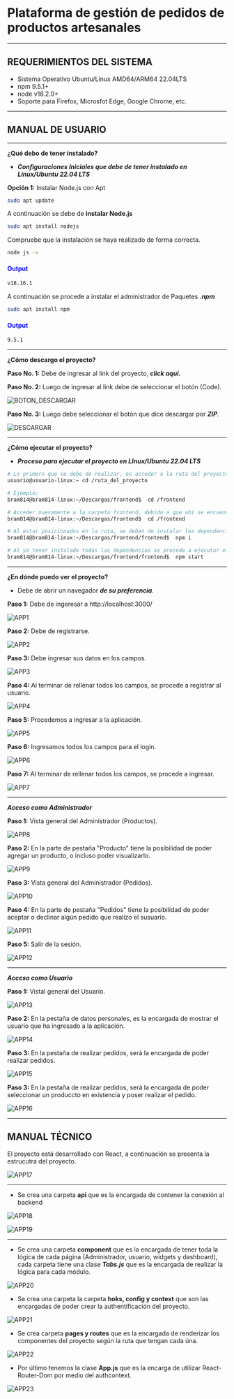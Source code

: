 # **Plataforma de gestión de pedidos de productos artesanales**


---
## **REQUERIMIENTOS DEL SISTEMA**
- Sistema Operativo Ubuntu/Linux AMD64/ARM64 22.04LTS
- npm 9.5.1+
- node v18.2.0+
- Soporte para Firefox, Microsfot Edge, Google Chrome, etc.

---
## **MANUAL DE USUARIO**

---
**¿Qué debo de tener instalado?**

- ***Configuraciones Iniciales que debe de tener instalado en Linux/Ubuntu 22.04 LTS***


**Opción 1:** Instalar Node.js con Apt
```bash
sudo apt update
```

A continuación se debe de **instalar Node.js**
```bash
sudo apt install nodejs
```

Compruebe que la instalación se haya realizado de forma correcta.
```bash
node js -v
```

<h4 style="color:blue">Output</h4>

```bash
v18.16.1
```

A continuación se procede a instalar el administrador de Paquetes ***.npm***

```bash
sudo apt install npm
```


<h4 style="color:blue">Output</h4>

```bash
9.5.1
```

----

**¿Cómo descargo el proyecto?**

**Paso No. 1:** Debe de ingresar al link del proyecto, ***<a src="https://github.com/bram814/frontend.git">click aqui.</a>***



**Paso No. 2:** Luego de ingresar al link debe de seleccionar el botón (Code).

![BOTON_DESCARGAR](/img/boton_descarga.png)

**Paso No. 3:** Luego debe seleccionar el botón que dice descargar por ***ZIP***.


![DESCARGAR](/img/descargar.png)

-----
**¿Cómo ejecutar el proyecto?**

- ***Proceso para ejecutar el proyecto en LInux/Ubuntu 22.04 LTS***
```bash
# Lo primero que se debe de realizar, es acceder a la ruta del proyecto:
usuario@usuario-linux:~ cd /ruta_del_proyecto

# Ejemplo:
bram814@bram814-linux:~/Descargas/frontend$  cd /frontend

# Acceder nuevamente a la carpeta frontend, debido a que ahí se encuentra el proyecto a ejecutar.
bram814@bram814-linux:~/Descargas/frontend$  cd /frontend

# Al estar posicionados en la ruta, se deben de instalar las dependencias.
bram814@bram814-linux:~/Descargas/frontend/frontend$  npm i

# Al ya tener instalado todas las dependencias se procede a ejecutar el proyecto
bram814@bram814-linux:~/Descargas/frontend/frontend$  npm start

```
----

**¿En dónde puedo ver el proyecto?**

- Debe de abrir un navegador ***de su preferencia***.

**Paso 1:** Debe de ingeresar a http://localhost:3000/


![APP1](/img/APP/home.png)

**Paso 2:** Debe de registrarse.

![APP2](/img/APP/registro.png)


**Paso 3:** Debe ingresar sus datos en los campos.

![APP3](/img/APP/ingreso_datos_registro.png)


**Paso 4:** Al terminar de rellenar todos los campos, se procede a registrar al usuario.

![APP4](/img/APP/registrar.png)


**Paso 5:** Procedemos a ingresar a la aplicación.

![APP5](/img/APP/login.png)

**Paso 6:** Ingresamos todos los campos para el login.


![APP6](/img/APP/login_ingreso_datos.png)


**Paso 7:** Al terminar de rellenar todos los campos, se procede a ingresar.


![APP7](/img/APP/login_ingreso.png)

----

***Acceso como Administrador***

**Paso 1:** Vista general del Administrador (Productos).


![APP8](/img/APP/administrador.png)


**Paso 2:** En la parte de pestaña "Producto" tiene la posibilidad de poder agregar un producto, o incluso poder visualizarlo.

![APP9](/img/APP/adminsitrador_producto_agregar_visualizar.png)

**Paso 3:** Vista general del Administrador (Pedidos).


![APP10](/img/APP/administrador_pedidos.png)

**Paso 4:** En la parte de pestaña "Pedidos" tiene la posibilidad de poder aceptar o declinar algún pedido que realizo el susuario.

![APP11](/img/APP/administrador_pedidos_aceptar.png)

**Paso 5:** Salir de la sesión.

![APP12](/img/APP/administrador_logout.png)

----

***Acceso como Usuario***

**Paso 1:** Vistal general del Usuario.

![APP13](/img/APP/usuario.png)


**Paso 2:** En la pestaña de datos personales, es la encargada de mostrar el usuario que ha ingresado a la aplicación.


![APP14](/img/APP/usuario_datos_personales.png)

**Paso 3:** En la pestaña de realizar pedidos, será la encargada de poder realizar pedidos.

![APP15](/img/APP/usuario_datos_personales.png)


**Paso 3:** En la pestaña de realizar pedidos, será la encargada de poder seleccionar un produccto en existencia y poser realizar el pedido.

![APP16](/img/APP/usuario_realizar_pedidos.png)

----

## **MANUAL TÉCNICO**

El proyecto está desarrollado con React, a continuación se presenta la estrucutra del proyecto.

![APP17](/img/APP/estructura.png)


----

- Se crea una carpeta **api** que es la encargada de contener la conexión al backend


![APP18](/img/APP/api1.png)

![APP19](/img/APP/api2.png)


----

- Se crea una carpeta **component** que es la encargada de tener toda la lógica de cada página (Administrador, usuario, widgets y dashboard), cada carpeta tiene una clase ***Tabs.js*** que es la encargada de realizar la lógica para cada módulo.


![APP20](/img/APP/componente.png)

- Se crea una carpeta la carpeta **hoks, config y context** que son las encargadas de poder crear la authentificación del proyecto.


![APP21](/img/APP/hooks.png)

- Se crea carpeta **pages y routes** que es la encargada de renderizar los componentes del proyecto según la ruta que tengan cada úna.


![APP22](/img/APP/pages.png)

- Por último tenemos la clase **App.js** que es la encarga de utilizar React-Router-Dom por medio del authcontext.


![APP23](/img/APP/react_routes.png)

